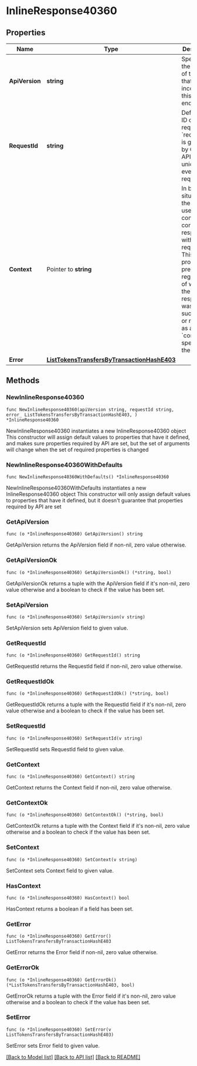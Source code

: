 # InlineResponse40360

## Properties

Name | Type | Description | Notes
------------ | ------------- | ------------- | -------------
**ApiVersion** | **string** | Specifies the version of the API that incorporates this endpoint. | 
**RequestId** | **string** | Defines the ID of the request. The &#x60;requestId&#x60; is generated by Crypto APIs and it&#39;s unique for every request. | 
**Context** | Pointer to **string** | In batch situations the user can use the context to correlate responses with requests. This property is present regardless of whether the response was successful or returned as an error. &#x60;context&#x60; is specified by the user. | [optional] 
**Error** | [**ListTokensTransfersByTransactionHashE403**](ListTokensTransfersByTransactionHashE403.md) |  | 

## Methods

### NewInlineResponse40360

`func NewInlineResponse40360(apiVersion string, requestId string, error_ ListTokensTransfersByTransactionHashE403, ) *InlineResponse40360`

NewInlineResponse40360 instantiates a new InlineResponse40360 object
This constructor will assign default values to properties that have it defined,
and makes sure properties required by API are set, but the set of arguments
will change when the set of required properties is changed

### NewInlineResponse40360WithDefaults

`func NewInlineResponse40360WithDefaults() *InlineResponse40360`

NewInlineResponse40360WithDefaults instantiates a new InlineResponse40360 object
This constructor will only assign default values to properties that have it defined,
but it doesn't guarantee that properties required by API are set

### GetApiVersion

`func (o *InlineResponse40360) GetApiVersion() string`

GetApiVersion returns the ApiVersion field if non-nil, zero value otherwise.

### GetApiVersionOk

`func (o *InlineResponse40360) GetApiVersionOk() (*string, bool)`

GetApiVersionOk returns a tuple with the ApiVersion field if it's non-nil, zero value otherwise
and a boolean to check if the value has been set.

### SetApiVersion

`func (o *InlineResponse40360) SetApiVersion(v string)`

SetApiVersion sets ApiVersion field to given value.


### GetRequestId

`func (o *InlineResponse40360) GetRequestId() string`

GetRequestId returns the RequestId field if non-nil, zero value otherwise.

### GetRequestIdOk

`func (o *InlineResponse40360) GetRequestIdOk() (*string, bool)`

GetRequestIdOk returns a tuple with the RequestId field if it's non-nil, zero value otherwise
and a boolean to check if the value has been set.

### SetRequestId

`func (o *InlineResponse40360) SetRequestId(v string)`

SetRequestId sets RequestId field to given value.


### GetContext

`func (o *InlineResponse40360) GetContext() string`

GetContext returns the Context field if non-nil, zero value otherwise.

### GetContextOk

`func (o *InlineResponse40360) GetContextOk() (*string, bool)`

GetContextOk returns a tuple with the Context field if it's non-nil, zero value otherwise
and a boolean to check if the value has been set.

### SetContext

`func (o *InlineResponse40360) SetContext(v string)`

SetContext sets Context field to given value.

### HasContext

`func (o *InlineResponse40360) HasContext() bool`

HasContext returns a boolean if a field has been set.

### GetError

`func (o *InlineResponse40360) GetError() ListTokensTransfersByTransactionHashE403`

GetError returns the Error field if non-nil, zero value otherwise.

### GetErrorOk

`func (o *InlineResponse40360) GetErrorOk() (*ListTokensTransfersByTransactionHashE403, bool)`

GetErrorOk returns a tuple with the Error field if it's non-nil, zero value otherwise
and a boolean to check if the value has been set.

### SetError

`func (o *InlineResponse40360) SetError(v ListTokensTransfersByTransactionHashE403)`

SetError sets Error field to given value.



[[Back to Model list]](../README.md#documentation-for-models) [[Back to API list]](../README.md#documentation-for-api-endpoints) [[Back to README]](../README.md)


